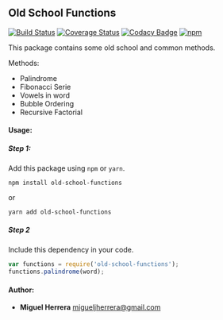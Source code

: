 ## Old School Functions
[![Build Status](https://travis-ci.org/mherrera05/old-school-functions.svg?branch=master)](https://travis-ci.org/mherrera05/old-school-functions) [![Coverage Status](https://coveralls.io/repos/github/mherrera05/old-school-functions/badge.svg?branch=master)](https://coveralls.io/github/mherrera05/old-school-functions?branch=master) [![Codacy Badge](https://api.codacy.com/project/badge/Grade/4665523bd4cb45d88ff9fe1b0098ce3e)](https://www.codacy.com/project/migueljherrera/old-school-functions/dashboard?utm_source=github.com&amp;utm_medium=referral&amp;utm_content=mherrera05/old-school-functions&amp;utm_campaign=Badge_Grade_Dashboard) [![npm](https://img.shields.io/npm/dt/mherrera05/old-school-functions.svg)](https://www.npmjs.com/package/old-school-functions)

This package contains some old school and common methods.

Methods:
 * Palindrome
 * Fibonacci Serie
 * Vowels in word
 * Bubble Ordering
 * Recursive Factorial

#### Usage:

##### Step 1:
Add this package using `npm` or `yarn`.

```
npm install old-school-functions
```
or
```
yarn add old-school-functions
```

##### Step 2
Include this dependency in your code.

```javascript
var functions = require('old-school-functions');
functions.palindrome(word);
```

#### Author:
 * **Miguel Herrera** <migueljherrera@gmail.com>